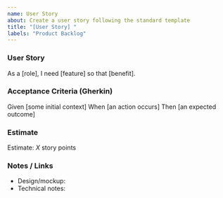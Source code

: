 ```yaml
---
name: User Story
about: Create a user story following the standard template
title: "[User Story] "
labels: "Product Backlog"
---
```


### User Story
As a [role], I need [feature] so that [benefit].

### Acceptance Criteria (Gherkin)
Given [some initial context]
When [an action occurs]
Then [an expected outcome]

### Estimate
Estimate: _X_ story points

### Notes / Links
- Design/mockup:
- Technical notes:
